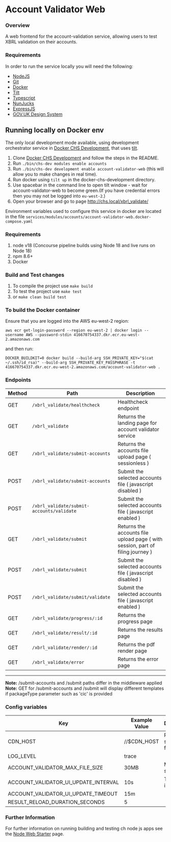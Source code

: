 # Account Validator Web

### Overview

A web frontend for the account-validation service, allowing users to test XBRL validation on their accounts.

### Requirements

In order to run the service locally you will need the following:

- [NodeJS](https://nodejs.org/en/)
- [Git](https://git-scm.com/downloads)
- [Docker](https://www.docker.com/)
- [Tilt](https://tilt.dev/)
- [Typescript](https://www.typescriptlang.org/)
- [NunJucks](https://mozilla.github.io/nunjucks)
- [ExpressJS](https://expressjs.com/)
- [GOV.UK Design System](https://design-system.service.gov.uk/)


## Running locally on Docker env

The only local development mode available, using development orchestrator service in [Docker CHS Development](https://github.com/companieshouse/docker-chs-development), that uses [tilt](https://tilt.dev/).

1. Clone [Docker CHS Development](https://github.com/companieshouse/docker-chs-development) and follow the steps in the README.
2. Run `./bin/chs-dev modules enable accounts`
3. Run `./bin/chs-dev development enable account-validator-web` (this will allow you to make changes in real time).
4. Run docker using `tilt up` in the docker-chs-development directory.
5. Use spacebar in the command line to open tilt window - wait for account-validator-web to become green.(If you have credential errors then  you may not be logged into `eu-west-2`.)
6. Open your browser and go to page <http://chs.local/xbrl_validate/>

Environment variables used to configure this service in docker are located in the file `services/modules/accounts/account-validator-web.docker-compose.yaml`

### Requirements

1. node v18 (Concourse pipeline builds using Node 18 and live runs on Node 18)
2. npm 8.6+
3. Docker

### Build and Test changes

1. To compile the project use `make build`
2. To test the project use `make test`
3. or `make clean build test`

### To build the Docker container

Ensure that you are logged into the AWS eu-west-2 region:

`aws ecr get-login-password --region eu-west-2 | docker login --username AWS --password-stdin 416670754337.dkr.ecr.eu-west-2.amazonaws.com`

and then run:

`DOCKER_BUILDKIT=0 docker build --build-arg SSH_PRIVATE_KEY="$(cat ~/.ssh/id_rsa)" --build-arg SSH_PRIVATE_KEY_PASSPHRASE -t 416670754337.dkr.ecr.eu-west-2.amazonaws.com/account-validator-web .`

### Endpoints

Method   | Path                                      | Description
---------|-------------------------------------------|--------------------------------------------------------------------
GET      | `/xbrl_validate/healthcheck`              | Healthcheck endpoint
GET      | `/xbrl_validate`                          | Returns the landing page for account validator service
GET      | `/xbrl_validate/submit-accounts`          | Returns the accounts file upload page ( sessionless )
POST     | `/xbrl_validate/submit-accounts`          | Submit the selected accounts file ( javascript disabled )
POST     | `/xbrl_validate/submit-accounts/validate` | Submit the selected accounts file ( javascript enabled )
GET      | `/xbrl_validate/submit`                   | Returns the accounts file upload page ( with session, part of filing journey )
POST     | `/xbrl_validate/submit`                   | Submit the selected accounts file ( javascript disabled )
POST     | `/xbrl_validate/submit/validate`          | Submit the selected accounts file ( javascript enabled )
GET      | `/xbrl_validate/progress/:id`             | Returns the progress page
GET      | `/xbrl_validate/result/:id`               | Returns the results page
GET      | `/xbrl_validate/render/:id`               | Returns the pdf render page
GET      | `/xbrl_validate/error`                    | Returns the error page

---
**Note:** /submit-accounts and /submit paths differ in the middleware applied
**Note:** GET for /submit-accounts and /submit will display different templates if packageType parameter such as 'cic' is provided

### Config variables

Key                                  | Example Value    | Description
-------------------------------------|------------------|-------------------------------------
CDN_HOST                             | //$CDN_HOST      | Path to CH styling for frontend
LOG_LEVEL                            | trace            |
ACCOUNT_VALIDATOR_MAX_FILE_SIZE      | 30MB             | Max file size
ACCOUNT_VALIDATOR_UI_UPDATE_INTERVAL | 10s              | Time interval
ACCOUNT_VALIDATOR_UI_UPDATE_TIMEOUT  | 15m              |
RESULT_RELOAD_DURATION_SECONDS       | 5                |


### Further Information
For further information on running building and testing ch node js apps see the [Node Web Starter](https://github.com/companieshouse/node-web-starter/blob/master/README.md) page.

